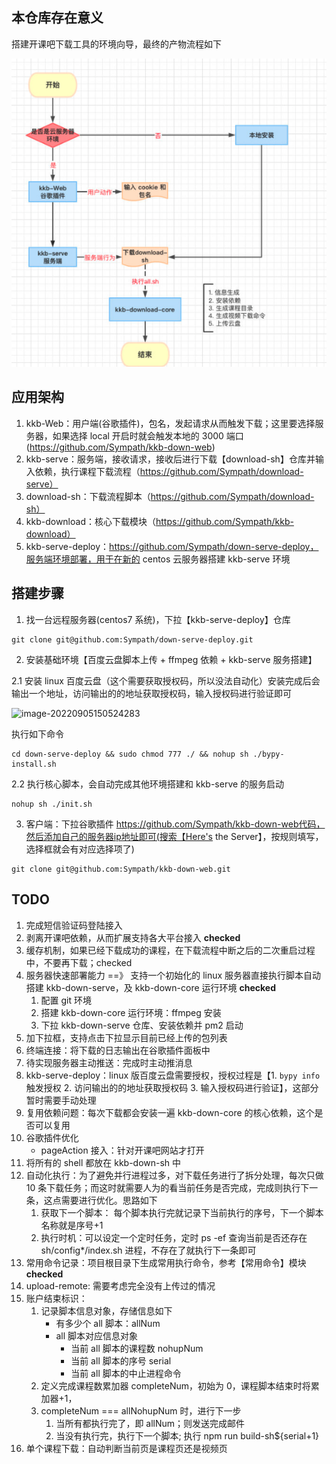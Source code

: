 ## 本仓库存在意义

搭建开课吧下载工具的环境向导，最终的产物流程如下

![20220816142645](https://raw.githubusercontent.com/Sympath/imgs/main/20220816142645.png)

## 应用架构

1. kkb-Web：用户端(谷歌插件)，包名，发起请求从而触发下载；这里要选择服务器，如果选择 local 开启时就会触发本地的 3000 端口(https://github.com/Sympath/kkb-down-web)
2. kkb-serve：服务端，接收请求，接收后进行下载【download-sh】仓库并输入依赖，执行课程下载流程（https://github.com/Sympath/download-serve）
3. download-sh：下载流程脚本（https://github.com/Sympath/download-sh）
4. kkb-download：核心下载模块（https://github.com/Sympath/kkb-download）
5. kkb-serve-deploy：https://github.com/Sympath/down-serve-deploy，服务端环境部署，用于在新的 centos 云服务器搭建 kkb-serve 环境

## 搭建步骤

1. 找一台远程服务器(centos7 系统)，下拉【kkb-serve-deploy】仓库

```
git clone git@github.com:Sympath/down-serve-deploy.git
```

2. 安装基础环境【百度云盘脚本上传 + ffmpeg 依赖 + kkb-serve 服务搭建】

2.1 安装 linux 百度云盘（这个需要获取授权码，所以没法自动化）安装完成后会输出一个地址，访问输出的的地址获取授权码，输入授权码进行验证即可

![image-20220905150524283](https://tva1.sinaimg.cn/large/e6c9d24ely1h5vqs4cx6qj219a0mi40y.jpg)

执行如下命令

```
cd down-serve-deploy && sudo chmod 777 ./ && nohup sh ./bypy-install.sh
```

2.2 执行核心脚本，会自动完成其他环境搭建和 kkb-serve 的服务启动

```
nohup sh ./init.sh
```

3. 客户端：下拉谷歌插件 https://github.com/Sympath/kkb-down-web代码，然后添加自己的服务器ip地址即可(搜索【Here's the Server】，按规则填写，选择框就会有对应选择项了)

```
git clone git@github.com:Sympath/kkb-down-web.git
```

## TODO

1. 完成短信验证码登陆接入
2. 剥离开课吧依赖，从而扩展支持各大平台接入 **checked**
3. 缓存机制，如果已经下载成功的课程，在下载流程中断之后的二次重启过程中，不要再下载；checked
4. 服务器快速部署能力 ==》 支持一个初始化的 linux 服务器直接执行脚本自动搭建 kkb-down-serve，及 kkb-down-core 运行环境 **checked**
   1. 配置 git 环境
   2. 搭建 kkb-down-core 运行环境：ffmpeg 安装
   3. 下拉 kkb-down-serve 仓库、安装依赖并 pm2 启动
5. 加下拉框，支持点击下拉显示目前已经上传的包列表
6. 终端连接：将下载的日志输出在谷歌插件面板中
7. 待实现服务器主动推送：完成时主动推消息
8. kkb-serve-deploy：linux 版百度云盘需要授权，授权过程是【1. `bypy info`触发授权 2. 访问输出的的地址获取授权码 3. 输入授权码进行验证】，这部分暂时需要手动处理
9. 复用依赖问题：每次下载都会安装一遍 kkb-down-core 的核心依赖，这个是否可以复用
10. 谷歌插件优化
    - pageAction 接入：针对开课吧网站才打开
11. 将所有的 shell 都放在 kkb-down-sh 中
12. 自动化执行：为了避免并行进程过多，对下载任务进行了拆分处理，每次只做 10 条下载任务；而这时就需要人为的看当前任务是否完成，完成则执行下一条，这点需要进行优化。思路如下
    1. 获取下一个脚本： 每个脚本执行完就记录下当前执行的序号，下一个脚本名称就是序号+1
    2. 执行时机：可以设定一个定时任务，定时 ps -ef 查询当前是否还存在 sh/config\*/index.sh 进程，不存在了就执行下一条即可
13. 常用命令记录：项目根目录下生成常用执行命令，参考【常用命令】模块 **checked**
14. upload-remote: 需要考虑完全没有上传过的情况
15. 账户结束标识：
    1. 记录脚本信息对象，存储信息如下
       - 有多少个 all 脚本：allNum
       - all 脚本对应信息对象
         - 当前 all 脚本的课程数 nohupNum
         - 当前 all 脚本的序号 serial
         - 当前 all 脚本的中止进程命令
    2. 定义完成课程数累加器 completeNum，初始为 0，课程脚本结束时将累加器+1，
    3. completeNum === allNohupNum 时，进行下一步
       1. 当所有都执行完了，即 allNum；则发送完成邮件
       2. 当没有执行完，执行下一个脚本; 执行 npm run build-sh${serial+1}
16. 单个课程下载：自动判断当前页是课程页还是视频页
